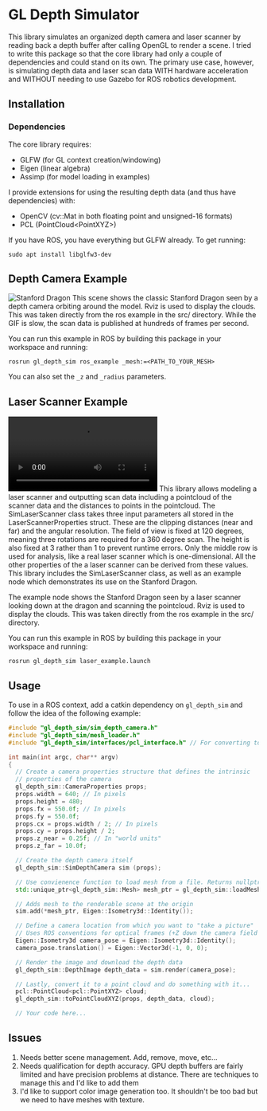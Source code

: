 # GL Depth Simulator
This library simulates an organized depth camera and laser scanner by reading back a depth buffer after calling OpenGL to render a scene.
I tried to write this package so that the core library had only a couple of dependencies and could stand on its own. The primary use case, however, is simulating depth data and laser scan data WITH hardware acceleration and WITHOUT needing to use Gazebo for ROS robotics development.

## Installation
### Dependencies
The core library requires:
 - GLFW (for GL context creation/windowing)
 - Eigen (linear algebra)
 - Assimp (for model loading in examples)

I provide extensions for using the resulting depth data (and thus have dependencies) with:
 - OpenCV (cv::Mat in both floating point and unsigned-16 formats)
 -  PCL (PointCloud\<PointXYZ>)


If you have ROS, you have everything but GLFW already. To get running:
```
sudo apt install libglfw3-dev
```
## Depth Camera Example
![Stanford Dragon](docs/depth.gif)
This scene shows the classic Stanford Dragon seen by a depth camera orbiting around the model. Rviz is used to display the clouds. This was taken directly from the ros example in the src/ directory. While the GIF is slow, the scan data is published at hundreds of frames per second.

You can run this example in ROS by building this package in your workspace and running:
```
rosrun gl_depth_sim ros_example _mesh:=<PATH_TO_YOUR_MESH>
```

You can also set the `_z` and `_radius` parameters.

## Laser Scanner Example
![Stanford Dragon](docs/laser.mp4)
This library allows modeling a laser scanner and outputting scan data including a pointcloud of the scanner data
and the distances to points in the pointcloud. The SimLaserScanner class takes three input parameters all stored
in the LaserScannerProperties struct. These are the clipping distances (near and far) and the angular resolution.
The field of view is fixed at 120 degrees, meaning three rotations are required for a 360 degree scan. The height
is also fixed at 3 rather than 1 to prevent runtime errors. Only the middle row is used for analysis, like a
real laser scanner which is one-dimensional. All the other properties of the a laser scanner can be derived from
these values. This library includes the SimLaserScanner class, as well as an example node which demonstrates its
use on the Stanford Dragon.

The example node shows the Stanford Dragon seen by a laser scanner looking down at the dragon and scanning the
pointcloud. Rviz is used to display the clouds. This was taken directly from the ros example in the src/ directory.

You can run this example in ROS by building this package in your workspace and running:
```
rosrun gl_depth_sim laser_example.launch
```

## Usage
To use in a ROS context,  add a catkin dependency on `gl_depth_sim` and follow the idea of the following example:
```c++
#include "gl_depth_sim/sim_depth_camera.h"
#include "gl_depth_sim/mesh_loader.h"
#include "gl_depth_sim/interfaces/pcl_interface.h" // For converting to PCL cloud

int main(int argc, char** argv)
{
  // Create a camera properties structure that defines the intrinsic
  // properties of the camera
  gl_depth_sim::CameraProperties props;
  props.width = 640; // In pixels
  props.height = 480;
  props.fx = 550.0f; // In pixels
  props.fy = 550.0f;
  props.cx = props.width / 2; // In pixels
  props.cy = props.height / 2;
  props.z_near = 0.25f; // In "world units"
  props.z_far = 10.0f;

  // Create the depth camera itself
  gl_depth_sim::SimDepthCamera sim (props);

  // Use convienence function to load mesh from a file. Returns nullptr on failure.
  std::unique_ptr<gl_depth_sim::Mesh> mesh_ptr = gl_depth_sim::loadMesh(argv[1]);

  // Adds mesh to the renderable scene at the origin
  sim.add(*mesh_ptr, Eigen::Isometry3d::Identity());

  // Define a camera location from which you want to "take a picture"
  // Uses ROS conventions for optical frames (+Z down the camera field of view, Y down the image)
  Eigen::Isometry3d camera_pose = Eigen::Isometry3d::Identity();
  camera_pose.translation() = Eigen::Vector3d(-1, 0, 0);

  // Render the image and download the depth data
  gl_depth_sim::DepthImage depth_data = sim.render(camera_pose);

  // Lastly, convert it to a point cloud and do something with it...
  pcl::PointCloud<pcl::PointXYZ> cloud;
  gl_depth_sim::toPointCloudXYZ(props, depth_data, cloud);

  // Your code here...
```

## Issues
 1. Needs better scene management. Add, remove, move, etc...
 2. Needs qualification for depth accuracy. GPU depth buffers are fairly limited and have precision problems at distance. There are techniques to manage this and I'd like to add them
 3. I'd like to support color image generation too. It shouldn't be too bad but we need to have meshes with texture.
